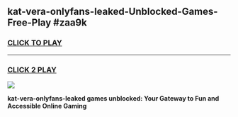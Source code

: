 
## kat-vera-onlyfans-leaked-Unblocked-Games-Free-Play #zaa9k
<h3>
<a href="https://us.freeplayer.one?title=kat-vera-onlyfans-leaked&ref=9M">CLICK TO PLAY</a></h3>
<hr>

<h3>
<a href="https://us.freeplayer.one?title=kat-vera-onlyfans-leaked&ref=9M">CLICK 2 PLAY</a>
  
</h3>

<a href="https://us.freeplayer.one?title=kat-vera-onlyfans-leaked&ref=9M"><img src="https://clearcache.store/games.png"></a>


**kat-vera-onlyfans-leaked games unblocked: Your Gateway to Fun and Accessible Online Gaming**
